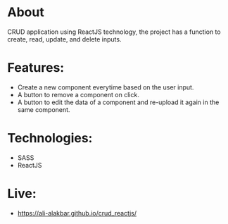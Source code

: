 # About
CRUD application using ReactJS technology, the project has a function to create, read, update, and delete inputs.

# Features:
- Create a new component everytime based on the user input.
- A button to remove a component on click.
- A button to edit the data of a component and re-upload it again in the same component.

# Technologies: 
- SASS
- ReactJS
# Live: 
- https://ali-alakbar.github.io/crud_reactjs/
